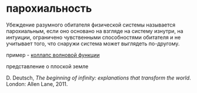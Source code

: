 # парохиальность
Убеждение разумного обитателя физической системы называется парохиальным, если оно основано на взгляде на систему изнутри, на интуиции, ограничено чувственными способностями обитателя и не учитывает того, что снаружи система может выглядеть по-другому.

пример - [коллапс волновой функции](%D0%BF%D0%B0%D1%80%D0%BE%D1%85%D0%B8%D0%B0%D0%BB%D1%8C%D0%BD%D0%BE%D1%81%D1%82%D1%8C#root/root/vCIIhqMwQ9RB/JSVz5GSxM80c/14CRB5Pj74tJ/twosVcBu1i9U/cLNgxfaScgWU)

представление о плоской земле

D. Deutsch, _The beginning of infinity: explanations that transform the world_. London: Allen Lane, 2011.